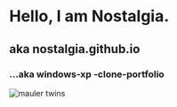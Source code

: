 # Hello, I am Nostalgia. 
## aka nostalgia.github.io
### ...aka windows-xp -clone-portfolio
![mauler twins](https://user-images.githubusercontent.com/32539425/120193745-70fadf80-c225-11eb-919a-5c92e8d712ae.png)
